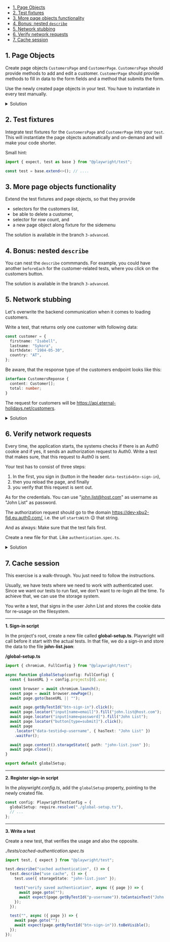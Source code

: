 - [1. Page Objects](#1-page-objects)
- [2. Test fixtures](#2-test-fixtures)
- [3. More page objects functionality](#3-more-page-objects-functionality)
- [4. Bonus: nested `describe`](#4-bonus-nested-describe)
- [5. Network stubbing](#5-network-stubbing)
- [6. Verify network requests](#6-verify-network-requests)
- [7. Cache session](#7-cache-session)

## 1. Page Objects

Create page objects `CustomersPage` and `CustomerPage`. `CustomersPage` should provide methods to add and edit a customer. `CustomerPage` should provide methods to fill in data to the form fields and a method that submits the form.

Use the newly created page objects in your test. You have to instantiate in every test manually.

<details>

<summary>Solution</summary>

**tests/page-objects/customers-page.ts**

```typescript
import { expect, Page } from "@playwright/test";

export class CustomersPage {
  constructor(private page: Page) {}

  async add(): Promise<void> {
    await this.page.getByTestId("btn-add-customer").click();
  }

  async edit(name: string): Promise<void> {
    await this.page
      .locator("data-testid=row-customer", {
        hasText: name,
      })
      .getByTestId("btn-edit")
      .click();
  }
}
```

**tests/page-objects/customer-page.ts**

```typescript
import { Page } from "@playwright/test";

interface CustomerData {
  firstname?: string;
  lastname?: string;
  birthday?: Date;
  country?: string;
}

export class CustomerPage {
  constructor(private page: Page) {}

  async fillIn(customerData: CustomerData) {
    if (customerData.firstname !== undefined) {
      await this.page.getByTestId("inp-firstname").fill(customerData.firstname);
    }

    if (customerData.lastname !== undefined) {
      await this.page.getByTestId("inp-lastname").fill(customerData.lastname);
    }

    if (customerData.birthday !== undefined) {
      const day = customerData.birthday.getDate();
      const month = customerData.birthday.getMonth() + 1;
      const year = customerData.birthday.getFullYear();
      await this.page
        .getByTestId("inp-birthdate")
        .fill(`${day}.${month}.${year}`);
    }

    if (customerData.country !== undefined) {
      await this.page.getByTestId("inp-country").click();
      await this.page.locator("mat-option >> text=Greece").click();
    }
  }

  async submit() {
    await this.page.getByTestId("btn-submit").click();
  }
}
```

</details>

## 2. Test fixtures

Integrate test fixtures for the `CustomersPage` and `CustomerPage` into your `test`. This will instantiate the page objects automatically and on-demand and will make your code shorter.

Small hint:

```typescript
import { expect, test as base } from "@playwright/test";

const test = base.extend<>(); // ....
```

## 3. More page objects functionality

Extend the test fixtures and page objects, so that they provide

- selectors for the customers list,
- be able to delete a customer,
- selector for row count, and
- a new page object along fixture for the sidemenu

The solution is available in the branch `3-advanced`.

## 4. Bonus: nested `describe`

You can nest the `describe` commmands. For example, you could have another `beforeEach` for the customer-related tests, where you click on the customers button.

The solution is available in the branch `3-advanced`.

## 5. Network stubbing

Let's overwrite the backend communication when it comes to loading customers.

Write a test, that returns only one customer with following data:

```typescript
const customer = {
  firstname: "Isabell",
  lastname: "Sykora",
  birthdate: "1984-05-30",
  country: "AT",
};
```

Be aware, that the response type of the customers endpoint looks like this:

```typescript
interface CustomersReponse {
  content: Customer[];
  total: number;
}
```

The request for customers will be <u>https://api.eternal-holidays.net/customers</u>.

<details>

<summary>Solution</summary>

**/tests/basics.spec.ts**

```typescript
test("should mock customers request with Isabell Sykora", async ({
  page,
  customersPage,
  sidemenuPage,
}) => {
  await page.getByTestId("tgl-mock-customers").click();
  page.route("https://api.eternal-holidays.net/customers?page=1", (req) =>
    req.fulfill({
      contentType: "application/json",
      body: JSON.stringify({
        content: [
          {
            firstname: "Isabell",
            name: "Sykora",
            birthdate: "1984-05-30",
            country: "AT",
          },
        ],
        total: 1,
      }),
    })
  );

  await sidemenuPage.select("customers");
  await customersPage.assertRowCount(1);
});
```

</details>

## 6. Verify network requests

Every time, the application starts, the systems checks if there is an Auth0 cookie and if yes, it sends an authorization request to Auth0. Write a test that makes sure, that this request to Auth0 is sent.

Your test has to consist of three steps:

1. In the first, you sign in (button in the header `data-testid=btn-sign-in`),
2. then you reload the page, and finally
3. you verify that this request is sent out.

As for the credentials. You can use "john.list@host.com" as username as "John List" as password.

The authorization request should go to the domain <u>https://dev-xbu2-fid.eu.auth0.com/</u>, i.e. the url `startsWith` 😉 that string.

And as always: Make sure that the test fails first.

Create a new file for that. Like `authentication.spec.ts`.

<details>

<summary>Solution</summary>

**./tests/authentication.ts**

```typescript
import test, { expect } from "@playwright/test";

test.describe("Authentication", () => {
  test("auth0 authenticates when already signed in", async ({ page }) => {
    await page.goto("");
    await page.getByTestId("btn-sign-in").click();
    await page.locator("input[name=email]").fill("john.list@host.com");
    await page.locator("input[name=password]").fill("John List");
    await page.locator("button[type=submit]").click();
    await page
      .locator("data-testid=p-username", { hasText: "John List" })
      .waitFor();

    let authorizeRequestSent = false;
    await page.on("request", (req) => {
      if (req.url().startsWith("https://dev-xbu2-fid.eu.auth0.com/")) {
        authorizeRequestSent = true;
      }
    });
    await page.reload();

    await page
      .locator("data-testid=p-username", { hasText: "John List" })
      .waitFor();

    expect(authorizeRequestSent).toBe(true);
  });
});
```

</details>

## 7. Cache session

This exercise is a walk-through. You just need to follow the instructions.

Usually, we have tests where we need to work with authenticated user. Since we want our tests to run fast, we don't want to re-login all the time. To achieve that, we can use the storage system.

You write a test, that signs in the user John List and stores the cookie data for re-usage on the filesystem.

---

**1. Sign-in script**

In the project's root, create a new file called **global-setup.ts**. Playwright will call before it start with the actual tests. In that file, we do a sign-in and store the data to the file **john-list.json**:

**/global-setup.ts**

```typescript
import { chromium, FullConfig } from "@playwright/test";

async function globalSetup(config: FullConfig) {
  const { baseURL } = config.projects[0].use;

  const browser = await chromium.launch();
  const page = await browser.newPage();
  await page.goto(baseURL || "");

  await page.getByTestId("btn-sign-in").click();
  await page.locator("input[name=email]").fill("john.list@host.com");
  await page.locator("input[name=password]").fill("John List");
  await page.locator("button[type=submit]").click();
  await page
    .locator("data-testid=p-username", { hasText: "John List" })
    .waitFor();

  await page.context().storageState({ path: "john-list.json" });
  await page.close();
}

export default globalSetup;
```

---

**2. Register sign-in script**

In the _playwright.config.ts_, add the `globalSetup` property, pointing to the newly created file.

```typescript
const config: PlaywrightTestConfig = {
  globalSetup: require.resolve("./global-setup.ts"),
  // ...
};
```

---

**3. Write a test**

Create a new test, that verifies the usage and also the opposite.

_./tests/cached-authentication.spec.ts_

```typescript
import test, { expect } from "@playwright/test";

test.describe("cached authentication", () => {
  test.describe("use cache", () => {
    test.use({ storageState: "john-list.json" });

    test("verify saved authentication", async ({ page }) => {
      await page.goto("");
      await expect(page.getByTestId("p-username")).toContainText("John List");
    });
  });

  test("", async ({ page }) => {
    await page.goto("");
    await expect(page.getByTestId("btn-sign-in")).toBeVisible();
  });
});
```
